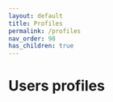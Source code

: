 ```yaml
---
layout: default
title: Profiles
permalink: /profiles
nav_order: 98
has_children: true
---
```


# Users profiles